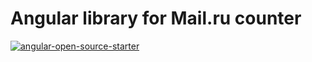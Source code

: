 # Angular library for Mail.ru counter

[![angular-open-source-starter](https://img.shields.io/badge/made%20with-angular--open--source--starter-d81676?logo=angular)](https://github.com/TinkoffCreditSystems/angular-open-source-starter)
